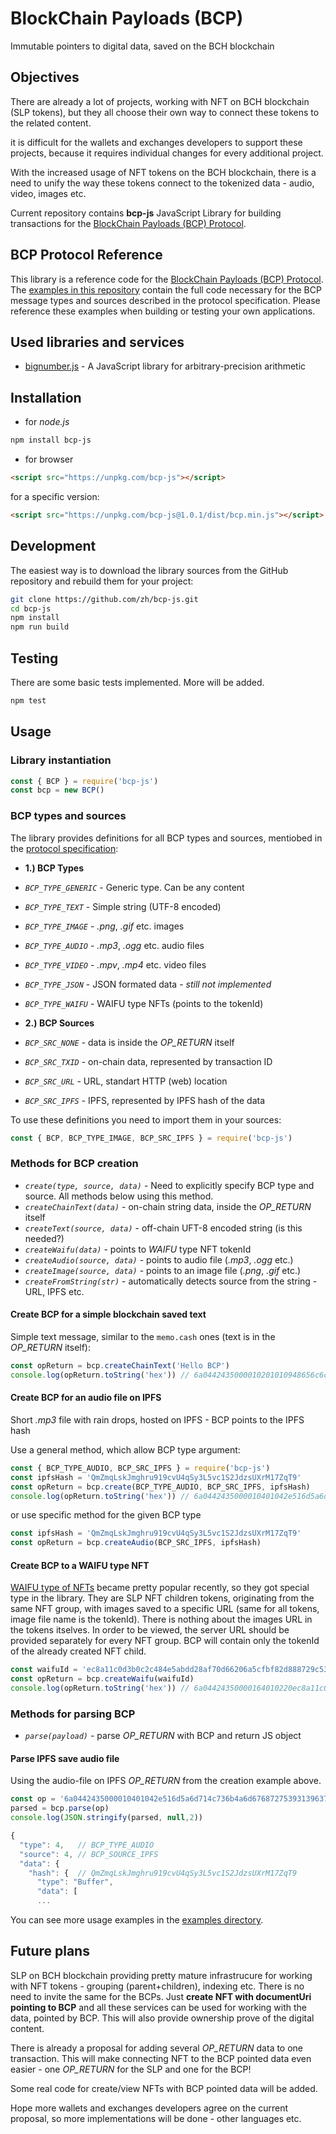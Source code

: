 # BlockChain Payloads (BCP)

Immutable pointers to digital data, saved on the BCH blockchain

## Objectives

There are already a lot of projects, working with NFT on BCH blockchain (SLP
tokens), but they all choose their own way to connect these tokens to the related
content.

it is difficult for the wallets and exchanges developers to support these projects, because it requires individual changes for every additional project.

With the increased usage of NFT tokens on the BCH blockchain, there is a need to unify the way these tokens connect to the tokenized data - audio, video, images etc.

Current repository contains **bcp-js** JavaScript Library for building transactions for the [BlockChain Payloads (BCP) Protocol](docs/bcp-protocol-spec.md).

## BCP Protocol Reference

This library is a reference code for the [BlockChain Payloads (BCP) Protocol](docs/bcp-protocol-spec.md). The [examples in this repository](examples/) contain the full code necessary for the BCP message types and sources described in the protocol specification. Please reference these examples when building or testing your own applications.


## Used libraries and services

* [bignumber.js](https://mikemcl.github.io/bignumber.js/) - A JavaScript library for arbitrary-precision arithmetic

## Installation

* for *node.js*

```sh
npm install bcp-js
```

* for browser

```html
<script src="https://unpkg.com/bcp-js"></script>
```

for a specific version:

```html
<script src="https://unpkg.com/bcp-js@1.0.1/dist/bcp.min.js"></script>
```


## Development

The easiest way is to download the library sources from the GitHub repository and rebuild them for your project:

```sh
git clone https://github.com/zh/bcp-js.git
cd bcp-js
npm install
npm run build
```

## Testing

There are some basic tests implemented. More will be added.

```sh
npm test
```

## Usage

### Library instantiation

```js
const { BCP } = require('bcp-js')
const bcp = new BCP()
```

### BCP types and sources

The library provides definitions for all BCP types and sources, mentiobed in the [protocol specification]((docs/bcp-protocol-spec.md)):

* **1.) BCP Types**

 * *`BCP_TYPE_GENERIC`* - Generic type. Can be any content
 * *`BCP_TYPE_TEXT`* - Simple string (UTF-8 encoded)
 * *`BCP_TYPE_IMAGE`* - *.png*, *.gif* etc. images
 * *`BCP_TYPE_AUDIO`* - *.mp3*, *.ogg* etc. audio files
 * *`BCP_TYPE_VIDEO`* - *.mpv*, *.mp4* etc. video files
 * *`BCP_TYPE_JSON`* - JSON formated data - *still not implemented*
 * *`BCP_TYPE_WAIFU`* - WAIFU type NFTs (points to the tokenId)

* **2.) BCP Sources**

 * *`BCP_SRC_NONE`* - data is inside the *OP_RETURN* itself
 * *`BCP_SRC_TXID`* - on-chain data, represented by transaction ID
 * *`BCP_SRC_URL`* - URL, standart HTTP (web) location
 * *`BCP_SRC_IPFS`* - IPFS, represented by IPFS hash of the data

 To use these definitions you need to import them in your sources:
 
 ```js
 const { BCP, BCP_TYPE_IMAGE, BCP_SRC_IPFS } = require('bcp-js')
 ```

### Methods for BCP creation

* *`create(type, source, data)`* - Need to explicitly specify BCP type and source. All methods below using this method.  
* *`createChainText(data)`* - on-chain string data, inside the *OP_RETURN* itself
* *`createText(source, data)`* - off-chain UFT-8 encoded string (is this needed?)
* *`createWaifu(data)`* - points to *WAIFU* type NFT tokenId
* *`createAudio(source, data)`* - points to audio file (*.mp3*, *.ogg* etc.)
* *`createImage(source, data)`* - points to an image file (*.png*, *.gif* etc.)
* *`createFromString(str)`* - automatically detects source from the string - URL, IPFS etc.

#### Create BCP for a simple blockchain saved text

Simple text message, similar to the `memo.cash` ones (text is in the *OP_RETURN* itself):

```js
const opReturn = bcp.createChainText('Hello BCP')
console.log(opReturn.toString('hex')) // 6a0442435000010201010948656c6c6f20424350
```

#### Create BCP for an audio file on  IPFS

Short *.mp3* file with rain drops, hosted on IPFS - BCP points to the IPFS hash

Use a general method, which allow BCP type argument:

```js
const { BCP_TYPE_AUDIO, BCP_SRC_IPFS } = require('bcp-js')
const ipfsHash = 'QmZmqLskJmghru919cvU4qSy3L5vc1S2JdzsUXrM17ZqT9'
const opReturn = bcp.create(BCP_TYPE_AUDIO, BCP_SRC_IPFS, ipfsHash)
console.log(opReturn.toString('hex')) // 6a0442435000010401042e516d5a6d714c736b4a6d6768727539313963765534715379334c3576633153324a647a735558724d31375a715439
```

or use specific method for the given BCP type

```js
const ipfsHash = 'QmZmqLskJmghru919cvU4qSy3L5vc1S2JdzsUXrM17ZqT9'
const opReturn = bcp.createAudio(BCP_SRC_IPFS, ipfsHash)
```

#### Create BCP to a WAIFU type NFT

[WAIFU type of NFTs](https://waifu.camp/) became pretty popular recently, so they got special type in the library. They are SLP NFT children tokens, originating from the same NFT group, with images saved to a specific URL (same for all tokens, image file name is the tokenId). There is nothing about the images URL in the tokens itselves. In order to be viewed, the server URL should be provided separately for every NFT group. BCP will contain only the tokenId of the already created NFT child.

```js
const waifuId = 'ec8a11c0d3b0c2c484e5abdd28af70d66206a5cfbf82d888729c53fcacf8d712' // tokenId
const opReturn = bcp.createWaifu(waifuId)
console.log(opReturn.toString('hex')) // 6a04424350000164010220ec8a11c0d3b0c2c484e5abdd28af70d66206a5cfbf82d888729c53fcacf8d712
```

### Methods for parsing BCP

* *`parse(payload)`* - parse *OP_RETURN* with BCP and return JS object

#### Parse IPFS save audio file

Using the audio-file on IPFS *OP_RETURN* from the creation example above.

```js
const op = '6a0442435000010401042e516d5a6d714c736b4a6d6768727539313963765534715379334c3576633153324a647a735558724d31375a715439'
parsed = bcp.parse(op)
console.log(JSON.stringify(parsed, null,2))
```
```js
{
  "type": 4,   // BCP_TYPE_AUDIO
  "source": 4, // BCP_SOURCE_IPFS
  "data": {
    "hash": {  // QmZmqLskJmghru919cvU4qSy3L5vc1S2JdzsUXrM17ZqT9
      "type": "Buffer",
      "data": [
      ...

```

You can see more usage examples in the [examples directory](examples/).

## Future plans

SLP on BCH blockchain providing pretty mature infrastrucure for working with NFT tokens - grouping (parent+children), indexing etc. There is no need to invite the same for the BCPs. Just **create NFT with documentUri pointing to BCP** and all these services can be used for working with the data, pointed by BCP. This will also provide ownership prove of the digital content.

There is already a proposal for adding several *OP_RETURN* data to one transaction. This will make connecting NFT to the BCP pointed data even easier - one *OP_RETURN* for the SLP and one for the BCP!

Some real code for create/view NFTs with BCP pointed data will be added.

Hope more wallets and exchanges developers agree on the current proposal, so more implementations will be done - other languages etc.